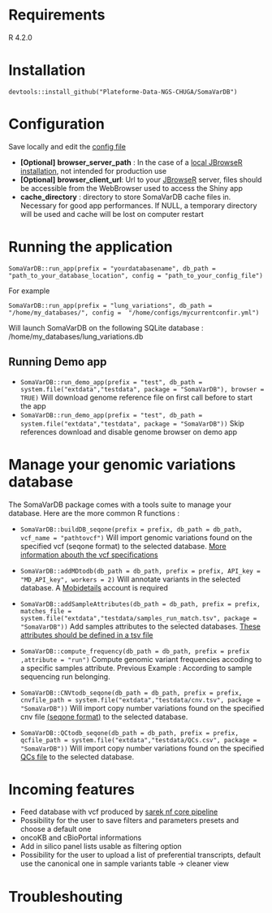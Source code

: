 
# Requirements

R 4.2.0

# Installation

`devtools::install_github("Plateforme-Data-NGS-CHUGA/SomaVarDB")`

# Configuration

Save locally and edit the [config file](inst/golem-config.yml)

  - **[Optional]** **browser_server_path** :  In the case of a [local JBrowseR installation](https://gmod.github.io/JBrowseR/articles/creating-urls.html#using-local-data), not intended for production use
  - **[Optional]** **browser_client_url**: Url to your [JBrowseR](https://github.com/GMOD/JBrowseR) server, files should be accessible from the WebBrowser used to access the Shiny app
  - **cache_directory** : directory to store SomaVarDB cache files in. Necessary for good app performances. If NULL, a temporary directory will be used and cache will be lost on computer restart

# Running the application

`SomaVarDB::run_app(prefix = "yourdatabasename", db_path = "path_to_your_database_location", config = "path_to_your_config_file")`

For example 

`SomaVarDB::run_app(prefix = "lung_variations", db_path = "/home/my_databases/", config =  "/home/configs/mycurrentconfir.yml")`

Will launch SomaVarDB on the following SQLite database : /home/my_databases/lung_variations.db

## Running Demo app

- `SomaVarDB::run_demo_app(prefix = "test", db_path = system.file("extdata","testdata", package = "SomaVarDB"), browser = TRUE)` Will download genome reference file on first call before to start the app
- `SomaVarDB::run_demo_app(prefix = "test", db_path = system.file("extdata","testdata", package = "SomaVarDB"))` Skip references download and disable genome browser on demo app

# Manage your genomic variations database

The SomaVarDB package comes with a tools suite to manage your database. Here are the more common R functions : 

- `SomaVarDB::buildDB_seqone(prefix = prefix, db_path = db_path, vcf_name = "pathtovcf")` Will import genomic variations found on the specified vcf (seqone format) to the selected database. [More information abouth the vcf specifications](inst/extdata/testdata/README.md)

- `SomaVarDB::addMDtodb(db_path = db_path, prefix = prefix, API_key = "MD_API_key", workers = 2)` Will annotate variants in the selected database. A [Mobidetails](https://mobidetails.iurc.montp.inserm.fr/MD) account is required
  
- `SomaVarDB::addSampleAttributes(db_path = db_path, prefix = prefix, matches_file = system.file("extdata","testdata/samples_run_match.tsv", package = "SomaVarDB"))` Add samples attributes to the selected databases. [These attributes should be defined in a tsv file ](inst/extdata/testdata/samples_run_match.tsv)

- `SomaVarDB::compute_frequency(db_path = db_path, prefix = prefix ,attribute = "run")` Compute genomic variant frequencies accoding to a specific samples attribute. Previous Example : According to sample sequencing run belonging.

- `SomaVarDB::CNVtodb_seqone(db_path = db_path, prefix = prefix, cnvfile_path = system.file("extdata","testdata/cnv.tsv", package = "SomaVarDB"))` Will import copy number variations found on the specified cnv file [(seqone format)](inst/extdata/testdata/cnv.tsv) to the selected database. 

- `SomaVarDB::QCtodb_seqone(db_path = db_path, prefix = prefix, qcfile_path = system.file("extdata","testdata/QCs.csv", package = "SomaVarDB"))` Will import copy number variations found on the specified [QCs file](inst/extdata/testdata/QCs.tsv) to the selected database. 

# Incoming features

- Feed database with vcf produced by [sarek nf core pipeline](https://nf-co.re/sarek/3.2.3)
- Possibility for the user to save filters and parameters presets and choose a default one 
- oncoKB and cBioPortal informations 
- Add in silico panel lists usable as filtering option
- Possibility for the user to upload a list of preferential transcripts, default use the canonical one in sample variants table -> cleaner view

# Troubleshouting
